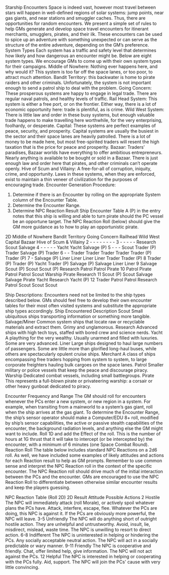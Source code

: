 Starship Encounters
Space is indeed vast, however most travel between stars will happen in well-defined regions of solar systems: jump points, near gas giants, and near stations and smuggler caches. Thus, there are opportunities for random encounters. We present a simple set of rules to help GMs generate and develop space travel encounters for itinerant merchants, smugglers, pirates, and their ilk. These encounters can be used to spice up an adventure with something unexpected or can serve as the structure of the entire adventure, depending on the GM’s preference.
System Types
Each system has a traffic and safety level that determines how likely and how dangerous an encounter might be. Below are eight system types. We encourage GMs to come up with their own system types for their campaigns.
Middle of Nowhere: Nothing ever happens here, and why would it? This system is too far off the space lanes, or too poor, to attract much attention.
Bandit Territory: this backwater is home to pirate raiders and other criminals. Unfortunately, the system is not important enough to send a patrol ship to deal with the problem.
Going Concern: These prosperous systems are happy to engage in legal trade. There are regular naval patrols, and healthy levels of traffic.
Rail Head System: This system is either a free port, or on the frontier. Either way, there is a lot of economic opportunity here: trade is plentiful, as is crime.
Wild West System: There is little law and order in these busy systems, but enough valuable trade happens to make travelling here worthwhile, for the very enterprising, foolhardy, or desperate.
Capital: These systems are perfect examples of peace, security, and prosperity. Capital systems are usually the busiest in the sector and their space lanes are heavily patrolled. There is a lot of money to be made here, but most free-spirited traders will resent the high taxation that is the price for peace and prosperity.
Bazaar: Traders’ paradises, Bazaar worlds have everything to offer ambitious entrepreneurs. Nearly anything is available to be bought or sold in a Bazaar. There is just enough law and order here that pirates, and other criminals can’t operate openly.
Hive of Scum and Villainy: A free-for-all of corruption, iniquity, crime, and opportunity. Laws in these systems, when they are enforced, exist to maintain a thin veneer of civilization for the purposes of encouraging trade.
Encounter Generation Procedure:
1. Determine if there is an Encounter by rolling on the appropriate System column of the Encounter Table.
2. Determine the Encounter Range.
3. Determine NPC Reaction Result
Ship Encounter Table
A (P) in the entry notes that this ship is willing and able to turn pirate should the PC vessel be an opportune target. The NPC Reaction Roll (below) should give the GM more guidance as to how to play an opportunistic pirate.

2D	Middle of Nowhere	Bandit Territory	Going Concern	Railhead	Wild West	Capital	Bazaar	Hive of Scum & Villainy
2	-	-	-	-	-	-	-	-
3	-	-	-	-	-	Research	Scout	Salvage
4	-	-	-	-	-	Yacht	Yacht	Salvage (P)
5	-	-	-	Scout	Trader (P)	Trader	Salvage (P)	Trader
6	-	-	Trader	Trader	Trader	Trader	Trader (P)	Trader (P)
7	-	Salvage (P)	Liner	Liner	Liner	Liner	Trader	Trader (P)
8	Trader (P)	Trader (P)	Yacht	Trader (P)	Salvage (P)	Salvage	Liner	Liner
9	Salvage	Scout (P)	Scout	Scout (P)	Research	Patrol	Patrol	Pirate
10	Patrol	Pirate	Patrol	Patrol	Scout	Warship	Pirate	Research
11	Scout (P)	Scout	Salvage	Salvage	Pirate	Yacht	Research	Yacht (P)
12	Trader	Patrol	Patrol	Research	Patrol	Scout	Scout	Scout

Ship Descriptions:
Encounters need not be limited to the ship types described below. GMs should feel free to develop their own encounter tables for their most often visited systems and substitute the appropriate ship types accordingly.
Ship Encountered	Description
Scout	Small ubiquitous ships transporting information or something more tangible.
Salvage/Miner	Common system ships that locate raw or recyclable materials and extract them. Grimy and unglamorous.
Research	Advanced ships with high tech toys, staffed with bored crew and science nerds.
Yacht	A plaything for the very wealthy. Usually unarmed and filled with luxuries. Some are very advanced.
Liner	Large ships designed to haul large numbers of passengers. Some are little more than glorified long-haul buses, while others are spectacularly opulent cruise ships.
Merchant	A class of ships encompassing free traders hopping from system to system, to large corporate freighters hauling bulk cargoes on the space lanes.
Patrol	Smaller military or police vessels that keep the peace and discourage piracy.
Warship	Dedicated combat vessels, including small battlegroups.
Pirate	This represents a full-blown pirate or privateering warship: a corsair or other heavy gunboat dedicated to piracy.

Encounter Frequency and Range
The GM should roll for encounters whenever the PCs enter a new system, or new region in a system. For example, when transiting from a mainworld to a system’s gas giant, roll when the ship arrives at the gas giant.
To determine the Encounter Range, the ship’s sensor operator should make a Computer/EDU 8+ roll, modified by ship’s sensor capabilities, the active or passive stealth capabilities of the encounter, the background radiation levels, and anything else the GM might want to include. Roll 1D and add the Effect of the roll. This is the number of hours at 1G thrust that it will take to intercept (or be intercepted by) the encounter, with a minimum of 6 minutes (one Space Combat Round).
Reaction Roll
The table below includes standard NPC Reactions on a 2d6 roll. As well, we have included some examples of likely attitudes and actions for each Reaction result to help as GM prompts. Remember to use common sense and interpret the NPC Reaction roll in the context of the specific encounter. The NPC Reaction roll should drive much of the initial interaction between the PCs and the encounter. GMs are encouraged to use the NPC Reaction Roll to differentiate between otherwise similar encounter results and keep the players guessing.

NPC Reaction Table (Roll 2D)
2D	Result	Attitude	Possible Actions
2	Hostile	The NPC will immediately attack (roll Morale), or actively spoil whatever plans the PCs have.	Attack, interfere, escape, flee. Whatever the PCs are doing, this NPC is against it. If the PCs are obviously more powerful, the NPC will leave.
3-5	Unfriendly	The NPC will do anything short of outright hostile action. They are unhelpful and untrustworthy.	Avoid, insult, lie, misdirect, mislead, waste time. The NPC is unwilling to resort to direct action.
6-8	Indifferent	The NPC is uninterested in helping or hindering the PCs.	Any socially acceptable neutral action. The NPC will act in a socially predictable or wary manner.
9-11	Friendly	The NPC is cooperative and friendly.	Chat, offer limited help, give information. The NPC will not act against the PCs.
12	Helpful	The NPC is interested in helping or cooperating with the PCs fully.	Aid, support. The NPC will join the PCs' cause with very little convincing.
